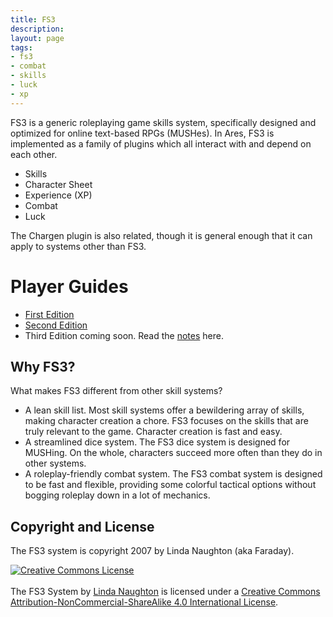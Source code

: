 ```yaml
---
title: FS3
description:
layout: page
tags: 
- fs3
- combat
- skills
- luck
- xp
---
```


FS3 is a generic roleplaying game skills system, specifically designed and optimized for online text-based RPGs (MUSHes).  In Ares, FS3 is implemented as a family of plugins which all interact with and depend on each other.

* Skills
* Character Sheet
* Experience (XP)
* Combat
* Luck

The Chargen plugin is also related, though it is general enough that it can apply to systems other than FS3.

# Player Guides

* [First Edition](https://github.com/lynnfaraday/MUSH/tree/master/farasoftcode/Docs/FS3.1)
* [Second Edition](https://github.com/lynnfaraday/MUSH/tree/master/farasoftcode/Docs/FS3.2)
* Third Edition coming soon.  Read the [notes](/fs3/fs3-3/) here.

## Why FS3?

What makes FS3 different from other skill systems? 

* A lean skill list. Most skill systems offer a bewildering array of skills, making character creation a chore. FS3 focuses on the skills that are truly relevant to the game.  Character creation is fast and easy.
* A streamlined dice system. The FS3 dice system is designed for MUSHing. On the whole, characters succeed more often than they do in other systems.
* A roleplay-friendly combat system. The FS3 combat system is designed to be fast and flexible, providing some colorful tactical options without bogging roleplay down in a lot of mechanics.

## Copyright and License

The FS3 system is copyright 2007 by Linda Naughton (aka Faraday).

<a rel="license" href="http://creativecommons.org/licenses/by-nc-sa/4.0/"><img alt="Creative Commons License" style="border-width:0" src="https://i.creativecommons.org/l/by-nc-sa/4.0/88x31.png" /></a><br/><br /><span xmlns:dct="http://purl.org/dc/terms/" href="http://purl.org/dc/dcmitype/Text" property="dct:title" rel="dct:type">The FS3 System</span> by <a xmlns:cc="http://creativecommons.org/ns#" href="http://www.aresmush.com" property="cc:attributionName" rel="cc:attributionURL">Linda Naughton</a> is licensed under a <a rel="license" href="http://creativecommons.org/licenses/by-nc-sa/4.0/">Creative Commons Attribution-NonCommercial-ShareAlike 4.0 International License</a>.
